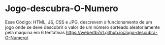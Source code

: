 # Jogo-descubra-O-Numero
Esse Código: HTML, JS, CSS e JPG, descrevem o funcionamento de um jogo onde se deve descobrir o valor de um número sorteado aleatoriamente pela maquina em 6 tentativas
https://webertb7n1.github.io/Jogo-descubra-O-Numero/
